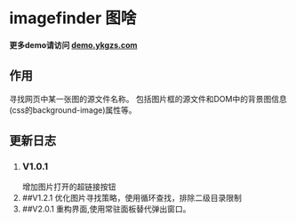 # imagefinder 图啥
#### 更多demo请访问 [demo.ykgzs.com](http://demo.ykgzs.com)

## 作用
寻找网页中某一张图的源文件名称。
包括图片框的源文件和DOM中的背景图信息(css的background-image)属性等。


## 更新日志

1. ### V1.0.1
    增加图片打开的超链接按钮
2. ##V1.2.1
    优化图片寻找策略，使用循环查找，排除二级目录限制
3. ##V2.0.1
    重构界面,使用常驻面板替代弹出窗口。

